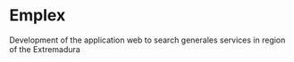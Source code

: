 # Emplex
 
Development of the application web to search generales services in region of the Extremadura